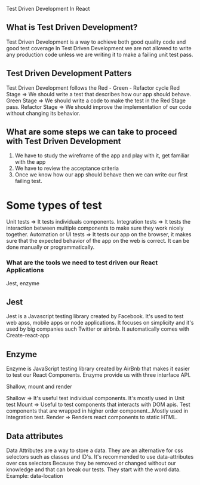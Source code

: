 Test Driven Development In React

## What is Test Driven Development?

Test Driven Development is a way to achieve both good quality code and good test coverage
In Test Driven Development we are not allowed to write any production code unless we are writing it to make a failing unit test pass.

## Test Driven Development Patters

Test Driven Development follows the Red - Green - Refactor cycle
Red Stage => We should write a test that describes how our app should behave.
Green Stage => We should write a code to make the test in the Red Stage pass.
Refactor Stage => We should improve the implementation of our code without changing its behavior.

## What are some steps we can take to proceed with Test Driven Development

1. We have to study the wireframe of the app and play with it, get familiar with the app
2. We have to review the acceptance criteria
3. Once we know how our app should behave then we can write our first failing test.

# Some types of test

Unit tests => It tests individuals components.
Integration tests => It tests the interaction between multiple components to make sure they work nicely together.
Automation or UI tests => It tests our app on the browser, it makes sure that the expected behavior of the app on the web is correct.
It can be done manually or programmatically.

### What are the tools we need to test driven our React Applications

Jest, enzyme

## Jest

Jest is a Javascript testing library created by Facebook. It's used to test web apss, mobile apps or node applications. It focuses on simplicity and it's used by big companies such Twitter or airbnb.
It automatically comes with Create-react-app

## Enzyme

Enzyme is JavaScript testing library created by AirBnb that makes it easier to test our React Components.
Enzyme provide us with three interface API.

Shallow, mount and render

Shallow => It's useful test individual components. It's mostly used in Unit test
Mount => Useful to test components that interacts with DOM apis. Test components that are wrapped in higher order component...Mostly used in Integration test.
Render => Renders react components to static HTML.

## Data attributes

Data Attributes are a way to store a data. They are an alternative for css selectors such as classes and ID's. It's recommended to use data-attributes over css selectors
Because they be removed or changed without our knowledge and that can break our tests.
They start with the word data.
Example: data-location

